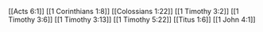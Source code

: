 [[Acts 6:1]]
[[1 Corinthians 1:8]]
[[Colossians 1:22]]
[[1 Timothy 3:2]]
[[1 Timothy 3:6]]
[[1 Timothy 3:13]]
[[1 Timothy 5:22]]
[[Titus 1:6]]
[[1 John 4:1]]
